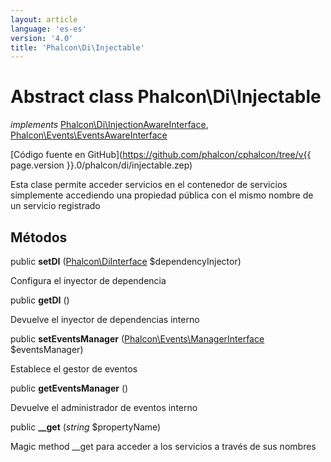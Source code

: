 ```yaml
---
layout: article
language: 'es-es'
version: '4.0'
title: 'Phalcon\Di\Injectable'
---
```

# Abstract class **Phalcon\Di\Injectable**

*implements* [Phalcon\Di\InjectionAwareInterface](Phalcon_Di_InjectionAwareInterface), [Phalcon\Events\EventsAwareInterface](Phalcon_Events_EventsAwareInterface)

[Código fuente en GitHub](https://github.com/phalcon/cphalcon/tree/v{{ page.version }}.0/phalcon/di/injectable.zep)

Esta clase permite acceder servicios en el contenedor de servicios simplemente accediendo una propiedad pública con el mismo nombre de un servicio registrado

## Métodos

public **setDI** ([Phalcon\DiInterface](Phalcon_DiInterface) $dependencyInjector)

Configura el inyector de dependencia

public **getDI** ()

Devuelve el inyector de dependencias interno

public **setEventsManager** ([Phalcon\Events\ManagerInterface](Phalcon_Events_ManagerInterface) $eventsManager)

Establece el gestor de eventos

public **getEventsManager** ()

Devuelve el administrador de eventos interno

public **__get** (*string* $propertyName)

Magic method __get para acceder a los servicios a través de sus nombres